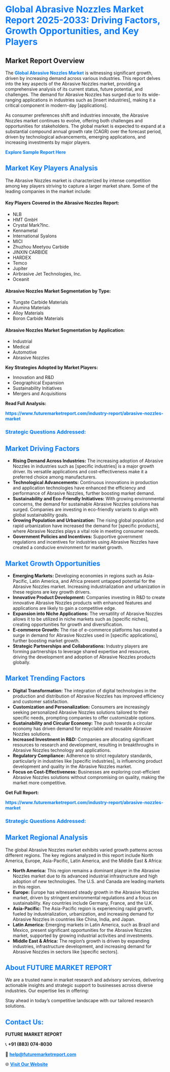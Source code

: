 <h1 style="color: #007BFF;">Global Abrasive Nozzles Market Report 2025-2033: Driving Factors, Growth Opportunities, and Key Players</h1>

<section id="overview">
<h2>Market Report Overview</h2>
<p>The <a href="https://www.futuremarketreport.com/industry-report/abrasive-nozzles-market" style="color: #007BFF; text-decoration: none;"><strong>Global Abrasive Nozzles Market</strong></a> is witnessing significant growth, driven by increasing demand across various industries. This report delves into the key aspects of the Abrasive Nozzles market, providing a comprehensive analysis of its current status, future potential, and challenges. The demand for Abrasive Nozzles has surged due to its wide-ranging applications in industries such as [insert industries], making it a critical component in modern-day [applications].</p>
<p>As consumer preferences shift and industries innovate, the Abrasive Nozzles market continues to evolve, offering both challenges and opportunities for stakeholders. The global market is expected to expand at a substantial compound annual growth rate (CAGR) over the forecast period, driven by technological advancements, emerging applications, and increasing investments by major players.</p>
</section>

<section id="overview">
<p><a href="https://www.futuremarketreport.com/request-sample/reportId=120233" style="color: #007BFF; text-decoration: none;"><strong>Explore Sample Report Here</strong></a></p>
</section>

<section id="key-players">
<h2 style="color: #007BFF;">Market Key Players Analysis</h2>
<p>The Abrasive Nozzles market is characterized by intense competition among key players striving to capture a larger market share. Some of the leading companies in the market include:</p>
<h4>Key Players Covered in the Abrasive Nozzles Report:</h4>
<ul><li>NLB</li><li>HMT GmbH</li><li>Crystal Mark?Inc.</li><li>Kennametal</li><li>International Syalons</li><li>MICI</li><li>Zhuzhou Meetyou Carbide</li><li>JINXIN CARBIDE</li><li>HARDEX</li><li>Temco</li><li>Jupiter</li><li>Airbrasive Jet Technologies, Inc.</li><li>Oceanit</li></ul>
<h4>Abrasive Nozzles Market Segmentation by Type:</h4>
<ul><li>Tungste Carbide Materials</li><li>Alumina Materials</li><li>Alloy Materials</li><li>Boron Carbide Materials</li></ul>

<h4>Abrasive Nozzles Market Segmentation by Application:</h4>
<ul><li>Industrial</li><li>Medical</li><li>Automotive</li><li>Abrasive Nozzles</li></ul>
<p><strong>Key Strategies Adopted by Market Players:</strong></p>
<ul>
<li>Innovation and R&D</li>
<li>Geographical Expansion</li>
<li>Sustainability Initiatives</li>
<li>Mergers and Acquisitions</li>
</ul>
</section>

<section>
<p><strong>Read Full Analysis: </strong></p><a href="https://www.futuremarketreport.com/industry-report/abrasive-nozzles-market" style="color: #007BFF; text-decoration: none;"><strong>https://www.futuremarketreport.com/industry-report/abrasive-nozzles-market</strong></a>
<h3 style="color: #007BFF;">Strategic Questions Addressed:</h3>
</section>

<section id="driving-factors">
<h2 style="color: #007BFF;">Market Driving Factors</h2>
<ul>
<li><strong>Rising Demand Across Industries:</strong> The increasing adoption of Abrasive Nozzles in industries such as [specific industries] is a major growth driver. Its versatile applications and cost-effectiveness make it a preferred choice among manufacturers.</li>
<li><strong>Technological Advancements:</strong> Continuous innovations in production and application technologies have enhanced the efficiency and performance of Abrasive Nozzles, further boosting market demand.</li>
<li><strong>Sustainability and Eco-Friendly Initiatives:</strong> With growing environmental concerns, the demand for sustainable Abrasive Nozzles solutions has surged. Companies are investing in eco-friendly variants to align with global sustainability goals.</li>
<li><strong>Growing Population and Urbanization:</strong> The rising global population and rapid urbanization have increased the demand for [specific products], where Abrasive Nozzles plays a vital role in meeting consumer needs.</li>
<li><strong>Government Policies and Incentives:</strong> Supportive government regulations and incentives for industries using Abrasive Nozzles have created a conducive environment for market growth.</li>
</ul>
</section>

<section id="growth-opportunities">
<h2 style="color: #007BFF;">Market Growth Opportunities</h2>
<ul>
<li><strong>Emerging Markets:</strong> Developing economies in regions such as Asia-Pacific, Latin America, and Africa present untapped potential for the Abrasive Nozzles market. Increasing industrialization and urbanization in these regions are key growth drivers.</li>
<li><strong>Innovative Product Development:</strong> Companies investing in R&D to create innovative Abrasive Nozzles products with enhanced features and applications are likely to gain a competitive edge.</li>
<li><strong>Expansion into Niche Applications:</strong> The versatility of Abrasive Nozzles allows it to be utilized in niche markets such as [specific niches], creating opportunities for growth and diversification.</li>
<li><strong>E-commerce Growth:</strong> The rise of e-commerce platforms has created a surge in demand for Abrasive Nozzles used in [specific applications], further boosting market growth.</li>
<li><strong>Strategic Partnerships and Collaborations:</strong> Industry players are forming partnerships to leverage shared expertise and resources, driving the development and adoption of Abrasive Nozzles products globally.</li>
</ul>
</section>

<section id="trending-factors">
<h2 style="color: #007BFF;">Market Trending Factors</h2>
<ul>
<li><strong>Digital Transformation:</strong> The integration of digital technologies in the production and distribution of Abrasive Nozzles has improved efficiency and customer satisfaction.</li>
<li><strong>Customization and Personalization:</strong> Consumers are increasingly seeking personalized Abrasive Nozzles solutions tailored to their specific needs, prompting companies to offer customizable options.</li>
<li><strong>Sustainability and Circular Economy:</strong> The push towards a circular economy has driven demand for recyclable and reusable Abrasive Nozzles solutions.</li>
<li><strong>Increased Investment in R&D:</strong> Companies are allocating significant resources to research and development, resulting in breakthroughs in Abrasive Nozzles technology and applications.</li>
<li><strong>Regulatory Compliance:</strong> Adherence to strict regulatory standards, particularly in industries like [specific industries], is influencing product development and quality in the Abrasive Nozzles market.</li>
<li><strong>Focus on Cost-Effectiveness:</strong> Businesses are exploring cost-efficient Abrasive Nozzles solutions without compromising on quality, making the market more competitive.</li>
</ul>
</section>

<section>
<p><strong>Get Full Report: </strong></p><a href="https://www.futuremarketreport.com/industry-report/abrasive-nozzles-market" style="color: #007BFF; text-decoration: none;"><strong>https://www.futuremarketreport.com/industry-report/abrasive-nozzles-market</strong></a>
<h3 style="color: #007BFF;">Strategic Questions Addressed:</h3>
</section>


<section id="regional-analysis">
<h2 style="color: #007BFF;">Market Regional Analysis</h2>
<p>The global Abrasive Nozzles market exhibits varied growth patterns across different regions. The key regions analyzed in this report include North America, Europe, Asia-Pacific, Latin America, and the Middle East & Africa:</p>
<ul>
<li><strong>North America:</strong> This region remains a dominant player in the Abrasive Nozzles market due to its advanced industrial infrastructure and high adoption of new technologies. The U.S. and Canada are leading markets in this region.</li>
<li><strong>Europe:</strong> Europe has witnessed steady growth in the Abrasive Nozzles market, driven by stringent environmental regulations and a focus on sustainability. Key countries include Germany, France, and the U.K.</li>
<li><strong>Asia-Pacific:</strong> The Asia-Pacific region is experiencing rapid growth, fueled by industrialization, urbanization, and increasing demand for Abrasive Nozzles in countries like China, India, and Japan.</li>
<li><strong>Latin America:</strong> Emerging markets in Latin America, such as Brazil and Mexico, present significant opportunities for the Abrasive Nozzles market, supported by growing industrial activities and investments.</li>
<li><strong>Middle East & Africa:</strong> The region’s growth is driven by expanding industries, infrastructure development, and increasing demand for Abrasive Nozzles in sectors like [specific sectors].</li>
</ul>
</section>

<footer>
<h2 style="color: #007BFF;">About FUTURE MARKET REPORT</h2>
<p>We are a trusted name in market research and advisory services, delivering actionable insights and strategic support to businesses across diverse industries. Our expertise lies in offering:</p>

<p>Stay ahead in today’s competitive landscape with our tailored research solutions.</p>

<h2 style="color: #007BFF;">Contact Us:</h2>
<p><strong>FUTURE MARKET REPORT</strong></p>
<p>📞 <strong>+91 (883) 074-8030</strong></p>
<p>📧 <strong><a href="mailto:help@futuremarketreport.com" style="color: #007BFF;">help@futuremarketreport.com</a></strong></p>
<p>🌐 <strong><a href="https://www.futuremarketreport.com/" style="color: #007BFF;">Visit Our Website</a></strong></p>
</footer>
